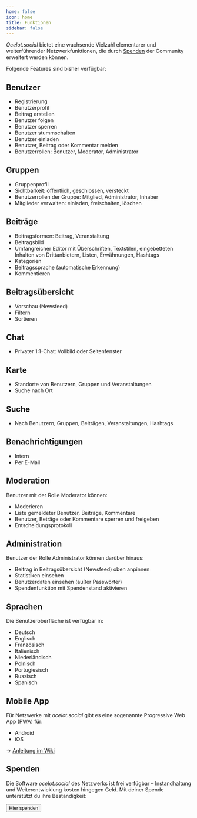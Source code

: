 ```yaml
---
home: false
icon: home
title: Funktionen
sidebar: false
---
```


*Ocelot.social* bietet eine wachsende Vielzahl elementarer und weiterführender Netzwerkfunktionen,
die durch [Spenden](/de/donate/) der Community erweitert werden können.

Folgende Features sind bisher verfügbar:

## Benutzer

- Registrierung
- Benutzerprofil
- Beitrag erstellen
- Benutzer folgen
- Benutzer sperren
- Benutzer stummschalten
- Benutzer einladen
- Benutzer, Beitrag oder Kommentar melden
- Benutzerrollen: Benutzer, Moderator, Administrator

## Gruppen

- Gruppenprofil
- Sichtbarkeit: öffentlich, geschlossen, versteckt
- Benutzerrollen der Gruppe: Mitglied, Administrator, Inhaber
- Mitglieder verwalten: einladen, freischalten, löschen

## Beiträge

- Beitragsformen: Beitrag, Veranstaltung
- Beitragsbild
- Umfangreicher Editor mit Überschriften, Textstilen, eingebetteten Inhalten von Drittanbietern, Listen, Erwähnungen, Hashtags
- Kategorien
- Beitragssprache (automatische Erkennung)
- Kommentieren

## Beitragsübersicht

- Vorschau (Newsfeed)
- Filtern
- Sortieren

## Chat

- Privater 1:1-Chat: Vollbild oder Seitenfenster

## Karte

- Standorte von Benutzern, Gruppen und Veranstaltungen
- Suche nach Ort

## Suche

- Nach Benutzern, Gruppen, Beiträgen, Veranstaltungen, Hashtags

## Benachrichtigungen

- Intern
- Per E-Mail

## Moderation

Benutzer mit der Rolle Moderator können:

- Moderieren
- Liste gemeldeter Benutzer, Beiträge, Kommentare
- Benutzer, Beträge oder Kommentare sperren und freigeben
- Entscheidungsprotokoll

## Administration

Benutzer der Rolle Administrator können darüber hinaus:

- Beitrag in Beitragsübersicht (Newsfeed) oben anpinnen
- Statistiken einsehen
- Benutzerdaten einsehen (außer Passwörter)
- Spendenfunktion mit Spendenstand aktivieren

## Sprachen

Die Benutzeroberfläche ist verfügbar in:

- Deutsch
- Englisch
- Französisch
- Italienisch
- Niederländisch
- Polnisch
- Portugiesisch
- Russisch
- Spanisch

## Mobile App

Für Netzwerke mit *ocelot.social* gibt es eine sogenannte Progressive Web App (PWA) für:

- Android
- iOS

→ [Anleitung im Wiki](https://github.com/Ocelot-Social-Community/Ocelot-Social/wiki/de:FAQ#gibt-es-eine-app-f%C3%BCr-dieses-netzwerk)

## Spenden

Die Software *ocelot.social* des Netzwerks ist frei verfügbar – Instandhaltung und Weiterentwicklung kosten hingegen Geld.
Mit deiner Spende unterstützt du ihre Beständigkeit:

<!-- markdownlint-disable MD033 -->
<a href="/de/donate/">
  <Button class="donate-button">
    Hier spenden
  </Button>
</a>
<!-- markdownlint-enable MD033 -->
